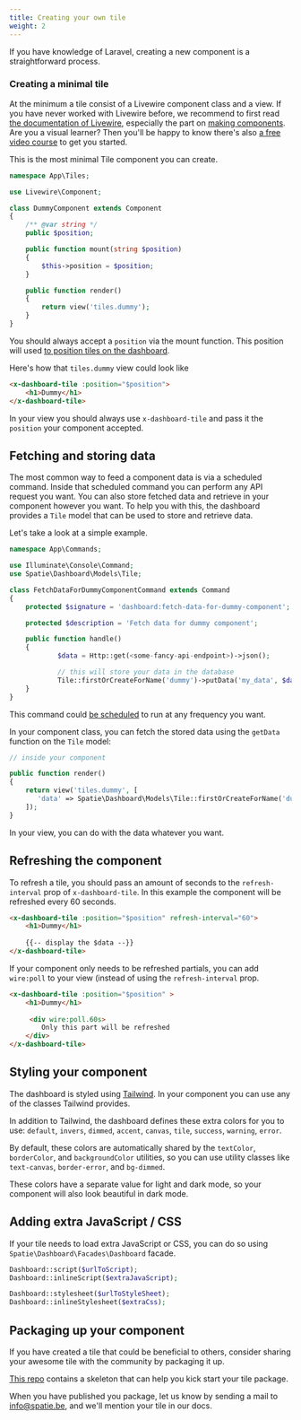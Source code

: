 ```yaml
---
title: Creating your own tile
weight: 2
---
```


If you have knowledge of Laravel, creating a new component is a straightforward process.

### Creating a minimal tile

At the minimum a tile consist of a Livewire component class and a view. If you have never worked with Livewire before, we recommend to first read [the documentation of Livewire](https://laravel-livewire.com/docs/quickstart), especially the part on [making components](https://laravel-livewire.com/docs/making-components). Are you a visual learner? Then you'll be happy to know there's also [a free video course](https://laravel-livewire.com/screencasts/installation) to get you started.

This is the most minimal Tile component you can create.

```php
namespace App\Tiles;

use Livewire\Component;

class DummyComponent extends Component
{
    /** @var string */
    public $position;

    public function mount(string $position)
    {
        $this->position = $position;
    }

    public function render()
    {
        return view('tiles.dummy');
    }
}
```

You should always accept a `position` via the mount function. This position will used [to position tiles on the dashboard](/laravel-dashboard/v1/basic-usage/positioning-tiles).

Here's how that `tiles.dummy` view could look like

```html
<x-dashboard-tile :position="$position">
    <h1>Dummy</h1>
</x-dashboard-tile>
```

In your view you should always use `x-dashboard-tile` and pass it the `position` your component accepted.

## Fetching and storing data

The most common way to feed a component data is via a scheduled command. Inside that scheduled command you can perform any API request you want. You can also store fetched data and retrieve in your component however you want. To help you with this, the dashboard provides a `Tile` model that can be used to store and retrieve data.

Let's take a look at a simple example.

```php
namespace App\Commands;

use Illuminate\Console\Command;
use Spatie\Dashboard\Models\Tile;

class FetchDataForDummyComponentCommand extends Command
{
    protected $signature = 'dashboard:fetch-data-for-dummy-component';

    protected $description = 'Fetch data for dummy component';

    public function handle()
    {
            $data = Http::get(<some-fancy-api-endpoint>)->json();

            // this will store your data in the database
            Tile::firstOrCreateForName('dummy')->putData('my_data', $data);
    }
}
```

This command could [be scheduled](https://laravel.com/docs/master/scheduling#scheduling-artisan-commands) to run at any frequency you want.

In your component class, you can fetch the stored data using the `getData` function on the `Tile` model:

```php
// inside your component

public function render()
{
    return view('tiles.dummy', [
       'data' => Spatie\Dashboard\Models\Tile::firstOrCreateForName('dummy')->getData('my_data')
    ]);
}
```

In your view, you can do with the data whatever you want.

## Refreshing the component

To refresh a tile, you should pass an amount of seconds to the `refresh-interval` prop of `x-dashboard-tile`.  In this example the component will be refreshed every 60 seconds.

```html
<x-dashboard-tile :position="$position" refresh-interval="60">
    <h1>Dummy</h1>
    
    {{-- display the $data --}}
</x-dashboard-tile>
```

If your component only needs to be refreshed partials, you can add `wire:poll` to your view (instead of using the `refresh-interval` prop.

```html
<x-dashboard-tile :position="$position" >
    <h1>Dummy</h1>
    
     <div wire:poll.60s>
        Only this part will be refreshed
    </div>
</x-dashboard-tile>
```

## Styling your component

The dashboard is styled using [Tailwind](https://tailwindcss.com). In your component you can use any of the classes Tailwind provides.

In addition to Tailwind, the dashboard defines these extra colors for you to use: `default`, `invers`, `dimmed`, `accent`, `canvas`, `tile`, `success`, `warning`, `error`. 

By default, these colors are automatically shared by the `textColor`, `borderColor`, and `backgroundColor` utilities, so you can use utility classes like `text-canvas`, `border-error`, and `bg-dimmed`.

These colors have a separate value for light and dark mode, so your component will also look beautiful in dark mode.

## Adding extra JavaScript / CSS

If your tile needs to load extra JavaScript or CSS, you can do so using `Spatie\Dashboard\Facades\Dashboard` facade.

```php
Dashboard::script($urlToScript);
Dashboard::inlineScript($extraJavaScript);

Dashboard::stylesheet($urlToStyleSheet);
Dashboard::inlineStylesheet($extraCss);
```

## Packaging up your component

If you have created a tile that could be beneficial to others, consider sharing your awesome tile with the community by packaging it up.

[This repo](https://github.com/spatie/laravel-dashboard-skeleton-tile) contains a skeleton that can help you kick start your tile package.



When you have published you package, let us know by sending a mail to info@spatie.be, and we'll mention your tile in our docs.



